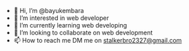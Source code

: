 - 👋 Hi, I’m @bayukembara
- 👀 I’m interested in web developer
- 🌱 I’m currently learning web developing
- 💞️ I’m looking to collaborate on web development
- 📫 How to reach me DM me on stalkerbro2327@gmail.com

<!---
bayukembara/bayukembara is a ✨ special ✨ repository because its `README.md` (this file) appears on your GitHub profile.
You can click the Preview link to take a look at your changes.
--->
